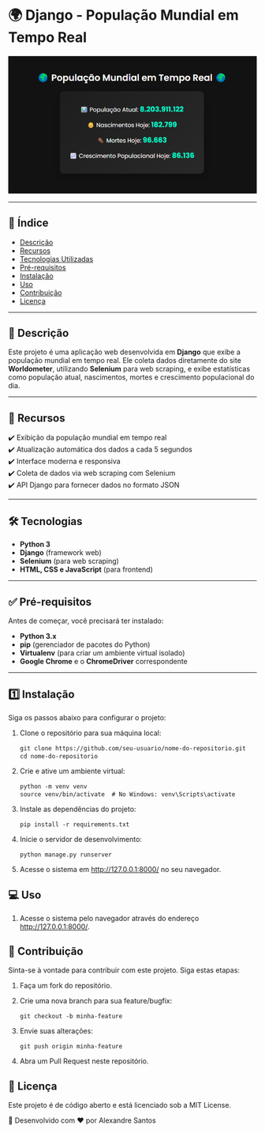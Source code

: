 # 🌍 Django - População Mundial em Tempo Real

<img src = "https://github.com/allesantos/allesantos/blob/main/imagens/Django-population/population.png">

---

## 📌 Índice
- [Descrição](#Descrição)
- [Recursos](#Recursos)
- [Tecnologias Utilizadas](#Tecnologias)
- [Pré-requisitos](#Pré-requisitos)
- [Instalação](#Instalação)
- [Uso](#Uso)
- [Contribuição](#Contribuição)
- [Licença](#Licença)

---

## 📌 Descrição  
Este projeto é uma aplicação web desenvolvida em **Django** que exibe a população mundial em tempo real. Ele coleta dados diretamente do site **Worldometer**, utilizando **Selenium** para web scraping, e exibe estatísticas como população atual, nascimentos, mortes e crescimento populacional do dia.  

---

## 🚀 Recursos  
✔️ Exibição da população mundial em tempo real  
✔️ Atualização automática dos dados a cada 5 segundos  
✔️ Interface moderna e responsiva  
✔️ Coleta de dados via web scraping com Selenium  
✔️ API Django para fornecer dados no formato JSON  

---

## 🛠️ Tecnologias
- **Python 3**  
- **Django** (framework web)  
- **Selenium** (para web scraping)  
- **HTML, CSS e JavaScript** (para frontend)  

---

## ✅ Pré-requisitos  
Antes de começar, você precisará ter instalado:  
- **Python 3.x**  
- **pip** (gerenciador de pacotes do Python)  
- **Virtualenv** (para criar um ambiente virtual isolado)  
- **Google Chrome** e o **ChromeDriver** correspondente  

---


## 1️⃣  Instalação
Siga os passos abaixo para configurar o projeto:

1. Clone o repositório para sua máquina local:

    ```
    git clone https://github.com/seu-usuario/nome-do-repositorio.git
    cd nome-do-repositorio
    ```

2. Crie e ative um ambiente virtual:

    ```
    python -m venv venv
    source venv/bin/activate  # No Windows: venv\Scripts\activate
    ```

3. Instale as dependências do projeto:

    ```
    pip install -r requirements.txt
    ```

4. Inicie o servidor de desenvolvimento:

    ```
    python manage.py runserver
    ```

5. Acesse o sistema em http://127.0.0.1:8000/ no seu navegador.


 
## 💻 Uso  

1. Acesse o sistema pelo navegador através do endereço http://127.0.0.1:8000/.

 
## 🤝 Contribuição
Sinta-se à vontade para contribuir com este projeto. Siga estas etapas:

1. Faça um fork do repositório.

2. Crie uma nova branch para sua feature/bugfix:

    ```
    git checkout -b minha-feature
    ```

3. Envie suas alterações:

    ```
    git push origin minha-feature
    ```

4. Abra um Pull Request neste repositório.

## 📜 Licença

Este projeto é de código aberto e está licenciado sob a MIT License.

📌 Desenvolvido com ❤️ por Alexandre Santos
